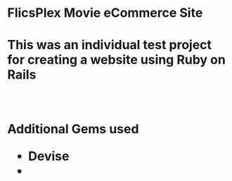 <h1> FlicsPlex Movie eCommerce Site <h1>

<p>This was an individual test project for creating a website using Ruby on Rails <p>
<br>
<p> Additional Gems used <p>
<ul>
<li> Devise <li>
